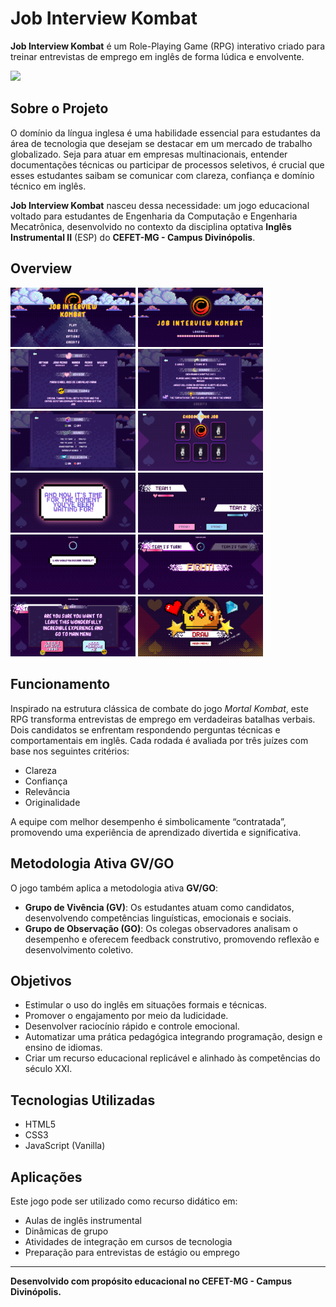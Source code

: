 # Job Interview Kombat

**Job Interview Kombat** é um Role-Playing Game (RPG) interativo criado para treinar entrevistas de emprego em inglês de forma lúdica e envolvente.

<img src="imgs/mainG.gif"></img>
## Sobre o Projeto

O domínio da língua inglesa é uma habilidade essencial para estudantes da área de tecnologia que desejam se destacar em um mercado de trabalho globalizado. Seja para atuar em empresas multinacionais, entender documentações técnicas ou participar de processos seletivos, é crucial que esses estudantes saibam se comunicar com clareza, confiança e domínio técnico em inglês.

**Job Interview Kombat** nasceu dessa necessidade: um jogo educacional voltado para estudantes de Engenharia da Computação e Engenharia Mecatrônica, desenvolvido no contexto da disciplina optativa **Inglês Instrumental II** (ESP) do **CEFET-MG - Campus Divinópolis**.

## Overview

[<img src="imgs/main.png" width="200" alt="Tela 1">](imgs/main.png)
[<img src="imgs/loading.png" width="200" alt="Tela 2">](imgs/loading.png)
[<img src="imgs/credits.png" width="200" alt="Tela 1">](imgs/credits.png)
[<img src="imgs/rules.png" width="200" alt="Tela 1">](imgs/credits.png)
[<img src="imgs/options.png" width="200" alt="Tela 3">](imgs/options.png)
[<img src="imgs/jobs.png" width="200" alt="Tela 2">](imgs/jobs.png)
[<img src="imgs/prelude.png" width="200" alt="Tela 1">](imgs/prelude.png)
[<img src="imgs/strike.png" width="200" alt="Tela 3">](imgs/strike.png)
[<img src="imgs/question.png" width="200" alt="Tela 2">](imgs/question.png)
[<img src="imgs/versus.png" width="200" alt="Tela 3">](imgs/versus.png)
[<img src="imgs/exit.png" width="200" alt="Tela 1">](imgs/credits.png)
[<img src="imgs/winner.png" width="200" alt="Tela 3">](imgs/winner.png)
## Funcionamento

Inspirado na estrutura clássica de combate do jogo *Mortal Kombat*, este RPG transforma entrevistas de emprego em verdadeiras batalhas verbais. Dois candidatos se enfrentam respondendo perguntas técnicas e comportamentais em inglês. Cada rodada é avaliada por três juízes com base nos seguintes critérios:

- Clareza
- Confiança
- Relevância
- Originalidade

A equipe com melhor desempenho é simbolicamente “contratada”, promovendo uma experiência de aprendizado divertida e significativa.

## Metodologia Ativa GV/GO

O jogo também aplica a metodologia ativa **GV/GO**:

- **Grupo de Vivência (GV)**: Os estudantes atuam como candidatos, desenvolvendo competências linguísticas, emocionais e sociais.
- **Grupo de Observação (GO)**: Os colegas observadores analisam o desempenho e oferecem feedback construtivo, promovendo reflexão e desenvolvimento coletivo.

## Objetivos

- Estimular o uso do inglês em situações formais e técnicas.
- Promover o engajamento por meio da ludicidade.
- Desenvolver raciocínio rápido e controle emocional.
- Automatizar uma prática pedagógica integrando programação, design e ensino de idiomas.
- Criar um recurso educacional replicável e alinhado às competências do século XXI.

## Tecnologias Utilizadas

- HTML5
- CSS3
- JavaScript (Vanilla)

## Aplicações

Este jogo pode ser utilizado como recurso didático em:

- Aulas de inglês instrumental
- Dinâmicas de grupo
- Atividades de integração em cursos de tecnologia
- Preparação para entrevistas de estágio ou emprego

---

**Desenvolvido com propósito educacional no CEFET-MG - Campus Divinópolis.**
